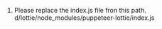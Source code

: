 1. Please replace the index.js file fron this path.
d/lottie/node_modules/puppeteer-lottie/index.js
